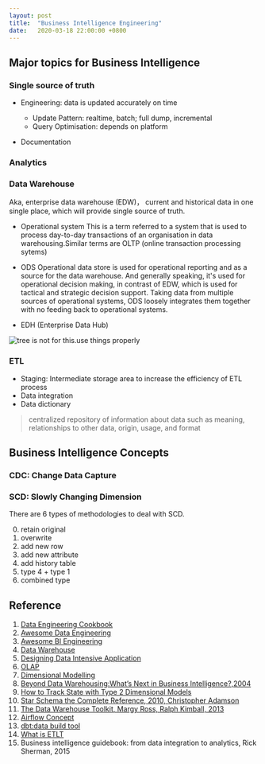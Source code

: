```yaml
---
layout: post
title:  "Business Intelligence Engineering"
date:   2020-03-18 22:00:00 +0800
---
```


## Major topics for Business Intelligence

### Single source of truth

- Engineering: data is updated accurately on time

  - Update Pattern: realtime, batch; full dump, incremental
  - Query Optimisation: depends on platform

- Documentation

### Analytics


### Data Warehouse

Aka, enterprise data warehouse (EDW)， current and historical data in one single place, which will provide single source of truth.


- Operational system
This is a term referred to a system that is used to process day-to-day transactions of an organisation in data warehousing.Similar terms are OLTP (online transaction processing sytems)

- ODS
Operational data store is used for operational reporting and as a source for the data warehouse. And generally speaking, it's used for operational decision making, in contrast of EDW, which is used for tactical and strategic decision support. Taking data from multiple sources of operational systems, ODS loosely integrates them together with no feeding back to operational systems.

- EDH (Enterprise Data Hub)

![tree is not for this.use things properly]({{site.baseurl}}/resources/different-layers-in-data-warehouse-architecture.png)

### ETL

- Staging: Intermediate storage area to increase the efficiency of ETL process
- Data integration
- Data dictionary

> centralized repository of information about data such as meaning, relationships to other data, origin, usage, and format

## Business Intelligence Concepts

### CDC: Change Data Capture

### SCD: Slowly Changing Dimension

There are 6 types of methodologies to deal with SCD.

0. retain original
1. overwrite
2. add new row
3. add new attribute
4. add history table
5. type 4 + type 1
6. combined type

## Reference

1. [Data Engineering Cookbook](https://github.com/andkret/Cookbook)
2. [Awesome Data Engineering](https://github.com/igorbarinov/awesome-data-engineering)
3. [Awesome BI Engineering](https://github.com/thenaturalist/awesome-business-intelligence)
4. [Data Warehouse](https://www.wikiwand.com/en/Data_warehouse)
5. [Designing Data Intensive Application](https://dataintensive.net/)
6. [OLAP](https://www.wikiwand.com/en/Online_analytical_processing)
7. [Dimensional Modelling](https://www.wikiwand.com/en/Dimensional_modeling)
8. [Beyond Data Warehousing:What’s Next in Business Intelligence?,2004](https://dl.acm.org/doi/pdf/10.1145/1031763.1031765)
9. [How to Track State with Type 2 Dimensional Models](https://engineering.shopify.com/blogs/engineering/track-state-type-2-dimensional-models)
10. [Star Schema the Complete Reference, 2010, Christopher Adamson](https://learning.oreilly.com/library/view/star-schema-the/9780071744324/ch00fm6.html)
11. [The Data Warehouse Toolkit, Margy Ross, Ralph Kimball, 2013](https://learning.oreilly.com/library/view/the-data-warehouse/9781118530801/9781118530801c00.xhtml)
12. [Airflow Concept](https://airflow.readthedocs.io/en/stable/concepts.html)
13. [dbt:data build tool](https://docs.getdbt.com/docs/introduction)
14. [What is ETLT](https://www.xplenty.com/blog/what-is-etlt/)
15. Business intelligence guidebook: from data integration to analytics, Rick Sherman, 2015
